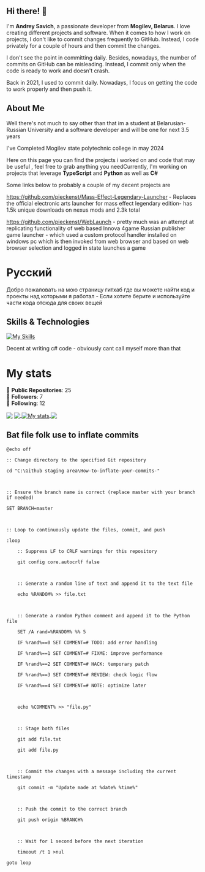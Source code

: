 ## Hi there! 👋

I'm **Andrey Savich**, a passionate developer from **Mogilev, Belarus**. I love creating different projects and software. When it comes to how I work on projects, I don't like to commit changes frequently to GitHub. Instead, I code privately for a couple of hours and then commit the changes.

I don't see the point in committing daily. Besides, nowadays, the number of commits on GitHub can be misleading. Instead, I commit only when the code is ready to work and doesn't crash.

Back in 2021, I used to commit daily. Nowadays, I focus on getting the code to work properly and then push it.

## About Me

Well there's not much to say other than that im a student at Belarusian-Russian University and a software developer and will be one for next 3.5 years

I've Completed Mogilev state polytechnic college in may 2024


Here on this page you can find the projects i worked on and code that may be useful , feel free to grab anything you needCurrently, I'm working on projects that leverage **TypeScript** and **Python** as well as **C#**


Some links below to probably a couple of my decent projects are

https://github.com/pieckenst/Mass-Effect-Legendary-Launcher - Replaces the official electronic arts launcher for mass effect legendary edition- has 1.5k unique downloads on nexus mods and 2.3k total

https://github.com/pieckenst/WebLaunch - pretty much was an attempt at replicating functionality of web based Innova 4game Russian publisher game launcher - which used a custom protocol handler installed on windows pc which is then invoked from web browser and based on web browser selection and logged in state launches a game

# Русский
Добро пожаловать на мою страницу гитхаб где вы можете найти код и проекты над которыми я работал  -
Если хотите берите и используйте части кода отсюда для своих вещей


## Skills & Technologies

[![My Skills](https://skillicons.dev/icons?i=bots,dotnet,linux,css,html,discord,nodejs,rider,androidstudio&perline=8)](https://skillicons.dev)

Decent at writing c# code - obviously cant call myself more than that

# My stats

🌟 **Public Repositories**: 25  
👥 **Followers**: 7  
🔗 **Following**: 12


<img align="center" src="https://discord.c99.nl/widget/theme-1/540142383270985738.png"/>
<a href="https://github.com/pieckenst">
  <img align="center" src="https://github-readme-stats.vercel.app/api/top-langs/?username=pieckenst&title_color=ffffff&count_private=true&text_color=c9cacc&icon_color=E35809&bg_color=1d1f21&langs_count=25" />
</a>
<a href="https://github.com/pieckenst/pieckenst">
  <img align="center" src="https://github-readme-stats.vercel.app/api?username=pieckenst&show_icons=true&line_height=27&count_private=true&title_color=ffffff&text_color=c9cacc&icon_color=E35809&bg_color=1d1f21" alt="My stats" />
</a>

<a href="https://github.com/helia-developers/helia">
  <img align="center" src="https://github-readme-stats.vercel.app/api/pin/?username=obsidian-development&repo=helia&title_color=ffffff&text_color=c9cacc&icon_color=E35809&bg_color=1d1f21" />
</a>

## Bat file folk use to inflate commits
```
@echo off

:: Change directory to the specified Git repository

cd "C:\Github staging area\How-to-inflate-your-commits-"



:: Ensure the branch name is correct (replace master with your branch if needed)

SET BRANCH=master



:: Loop to continuously update the files, commit, and push

:loop

    :: Suppress LF to CRLF warnings for this repository

    git config core.autocrlf false



    :: Generate a random line of text and append it to the text file

    echo %RANDOM% >> file.txt



    :: Generate a random Python comment and append it to the Python file

    SET /A rand=%RANDOM% %% 5

    IF %rand%==0 SET COMMENT=# TODO: add error handling

    IF %rand%==1 SET COMMENT=# FIXME: improve performance

    IF %rand%==2 SET COMMENT=# HACK: temporary patch

    IF %rand%==3 SET COMMENT=# REVIEW: check logic flow

    IF %rand%==4 SET COMMENT=# NOTE: optimize later



    echo %COMMENT% >> "file.py"



    :: Stage both files

    git add file.txt

    git add file.py



    :: Commit the changes with a message including the current timestamp

    git commit -m "Update made at %date% %time%"



    :: Push the commit to the correct branch

    git push origin %BRANCH%



    :: Wait for 1 second before the next iteration

    timeout /t 1 >nul

goto loop
```
